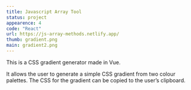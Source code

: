 ```yaml
---
title: Javascript Array Tool
status: project
appearence: 4
code: "React"
url: https://js-array-methods.netlify.app/
thumb: gradient.png
main: gradient2.png
---
```


This is a CSS gradient generator made in Vue.

It allows the user to generate a simple CSS gradient from two colour palettes. The CSS for the gradient can be copied to the user’s clipboard.

